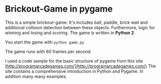 # Brickout-Game in pygame

This is a simple brickout-game. It's includes ball, paddle, brick wall 
and additional collision detection between these objects. Furthermore, logic for winning and losing and
scoring. The game is written in **Python 2**. 

You start the game with ```python game.py```

The game runs with 60 frames per second. 

I used a code sample for the basic structure of pygame from this site [http://programarcadegames.com/](http://programarcadegames.com/)
The site contains a comprehensive introduction in Python and Pygame. In addition many many examples.